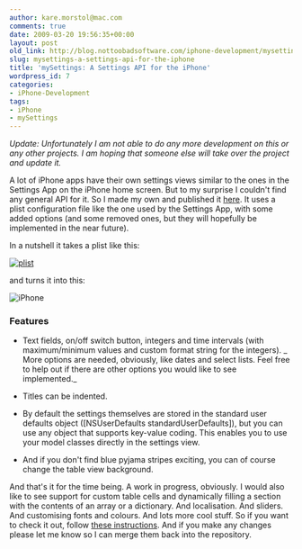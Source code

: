 ```yaml
---
author: kare.morstol@mac.com
comments: true
date: 2009-03-20 19:56:35+00:00
layout: post
old_link: http://blog.nottoobadsoftware.com/iphone-development/mysettings-a-settings-api-for-the-iphone/
slug: mysettings-a-settings-api-for-the-iphone
title: 'mySettings: A Settings API for the iPhone'
wordpress_id: 7
categories:
- iPhone-Development
tags:
- iPhone
- mySettings
---
```


<em>Update: Unfortunately I am not able to do any more development on this or any other projects. I am hoping that someone else will take over the project and update it.</em>

A lot of iPhone apps have their own settings views similar to the ones in the Settings App on the iPhone home screen. But to my surprise I couldn't find any general API for it. So I made my own and published it [here](http://bitbucket.org/karemorstol/mysettings). It uses a plist configuration file like the one used by the Settings App, with some added options (and some removed ones, but they will hopefully be implemented in the near future).

<!-- more -->

In a nutshell it takes a plist like this:

[![plist](http://bitbucket.org/karemorstol/mysettings/wiki/plist.jpg)](http://bitbucket.org/karemorstol/mysettings/wiki/plist_full.jpg)

and turns it into this:

![iPhone](http://bitbucket.org/karemorstol/mysettings/wiki/iPhone.jpg)

### Features

	
  * Text fields, on/off switch button, integers and time intervals (with maximum/minimum values and custom format string for the integers).
_ More options are needed, obviously, like dates and select lists. Feel free to help out if there are other options you would like to see implemented._

	
  * Titles can be indented.

	
  * By default the settings themselves are stored in the standard user defaults object ([NSUserDefaults standardUserDefaults]), but you can use any object that supports key-value coding. This enables you to use your model classes directly in the settings view.

	
  * And if you don't find blue pyjama stripes exciting, you can of course change the table view background.

And that's it for the time being. A work in progress, obviously. I would also like to see support for custom table cells and dynamically filling a section with the contents of an array or a dictionary. And localisation. And sliders. And customising fonts and colours. And lots more cool stuff. So if you want to check it out, follow [these instructions](http://bitbucket.org/karemorstol/mysettings/wiki/Installation). And if you make any changes please let me know so I can merge them back into the repository.
